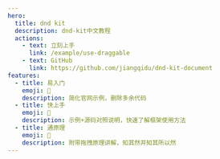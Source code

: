 ```yaml
---
hero:
  title: dnd kit
  description: dnd-kit中文教程
  actions:
    - text: 立刻上手
      link: /example/use-draggable
    - text: GitHub
      link: https://github.com/jiangqidu/dnd-kit-document
features:
  - title: 易入门
    emoji: 📍
    description: 简化官网示例，删除多余代码
  - title: 快上手
    emoji: 🌈
    description: 示例+源码对照说明，快速了解框架使用方法
  - title: 通原理
    emoji: 🚀
    description: 附带拖拽原理讲解，知其然并知其所以然
---
```


